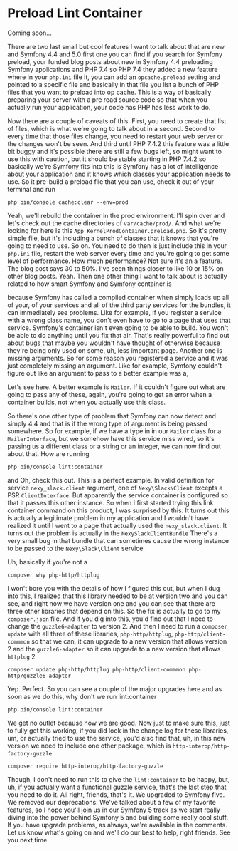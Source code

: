 # Preload Lint Container

Coming soon...

There are two last small but cool features I want to talk about that are new and
Symfony 4.4 and 5.0 first one you can find if you search for Symfony preload, your
funded blog posts about new in Symfony 4.4 preloading Symfony
applications and PHP 7.4 so PHP 7.4 they added a new feature where in your `php.ini`
file it, you can add an `opcache.preload` setting and pointed to a specific file
and basically in that file you list a bunch of PHP files that you want to preload
into op cache. This is a way of basically preparing your server with a pre read
source code so that when you actually run your application, your code has PHP has
less work to do.

Now there are a couple of caveats of this. First, you need to create that list of
files, which is what we're going to talk about in a second. Second to every time that
those files change, you need to restart your web server or the changes won't be seen.
And third until PHP 7.4.2 this feature was a little bit buggy and it's
possible there are still a few bugs left, so might want to use this with caution, but
it should be stable starting in PHP 7.4.2 so basically we're Symfony fits into this
is Symfony has a lot of intelligence about your application and it knows which
classes your application needs to use. So it pre-build a preload file that you can
use, check it out of your terminal and run 

```terminal
php bin/console cache:clear --env=prod
```

Yeah, we'll rebuild the container in the prod environment. I'll spin over and let's
check out the cache directories of `var/cache/prod/`. And what we're looking for here is
this `App_KernelProdContainer.preload.php`. So it's pretty simple file, but
it's including a bunch of classes that it knows that you're going to need to use. So
on. You need to do then is just include this in your `php.ini` file, restart the web
server every time and you're going to get some level of performance. How much
performance? Not sure it's an a feature. The blog post says 30 to 50%. I've seen
things closer to like 10 or 15% on other blog posts. Yeah. Then one other thing I
want to talk about is actually related to how smart Symfony and Symfony container is

because Symfony has called a compiled container when simply loads up all of your, of
your services and all of the third party services for the bundles, it can immediately
see problems. Like for example, if you register a service with a wrong class name,
you don't even have to go to a page that uses that service. Symfony's container isn't
even going to be able to build. You won't be able to do anything until you fix that
air. That's really powerful to find out about bugs that maybe you wouldn't have
thought of otherwise because they're being only used on some, uh, less important
page. Another one is missing arguments. So for some reason you registered a service
and it was just completely missing an argument. Like for example, Symfony couldn't
figure out like an argument to pass to a better example was a,

Let's see here. A better example is `Mailer`. If it couldn't figure out what are going
to pass any of these, again, you're going to get an error when a container builds,
not when you actually use this class.

So there's one other type of problem that Symfony can now detect and simply 4.4 and
that is if the wrong type of argument is being passed somewhere. So for example, if
we have a type in in our `Mailer` class for a `MailerInterface`, but we somehow have
this service miss wired, so it's passing us a different class or a string or an
integer, we can now find out about that. How are running 

```terminal
php bin/console lint:container
```

and Oh, check this out. This is a perfect example. In valid definition for service
`nexy_slack.client` argument, one of `Nexy\Slack\Client` excepts a PSR `ClientInterface`. But
apparently the service container is configured so that it passes this other instance.
So when I first started trying this link container command on this product, I was
surprised by this. It turns out this is actually a legitimate problem in my
application and I wouldn't have realized it until I went to a page that actually used
the `nexy_slack.client`. It turns out the problem is actually in the `NexySlackClientBundle`
There's a very small bug in that bundle that can sometimes cause the
wrong instance to be passed to the `Nexy\Slack\Client` service.

Uh, basically if you're not a 

```terminal
composer why php-http/httplug
```

I won't bore you with the details of how I figured this out, but when I dug into this, I
realized that this library needed to be at version two and you can see, and right now
we have version one and you can see that there are three other libraries that depend
on this. So the fix is actually to go to my `composer.json` file. And if you dig
into this, you'd find out that I need to change the `guzzle6-adapter` to version 2.
And then I need to run a `composer update` with all three of these libraries,
`php-http/httplug`, `php-http/client-commmon` so that we can, it can upgrade to a new version 
that allows version 2 and the `guzzle6-adapter`  so it can upgrade to a new version that
allows `httplug` 2

```terminal-silent
composer update php-http/httplug php-http/client-commmon php-http/guzzle6-adapter
```

Yep. Perfect. So you can see a couple of the major upgrades here and as soon as we do
this, why don't we run lint:container

```terminal-silent
php bin/console lint:container
```

We get no outlet because now we are good.
Now just to make sure this, just to fully get this working, if you did look in the
change log for these libraries, um, or actually tried to use the service, you'd also
find that, uh, in this new version we need to include one other package, which is
`http-interop/http-factory-guzzle`. 

```terminal-silent
composer require http-interop/http-factory-guzzle
```

Though, I don't need to run this
to give the `lint:container` to be happy, but, uh, if you actually want a functional
guzzle service, that's the last step that you need to do it. All right, friends,
that's it. We upgraded to Symfony five. We removed our deprecations. We've talked
about a few of my favorite features, so I hope you'll join us in our Symfony 5
track as we start really diving into the power behind Symfony 5 and building some really
cool stuff. If you have upgrade problems, as always, we're available in the comments.
Let us know what's going on and we'll do our best to help, right friends. See you
next time.